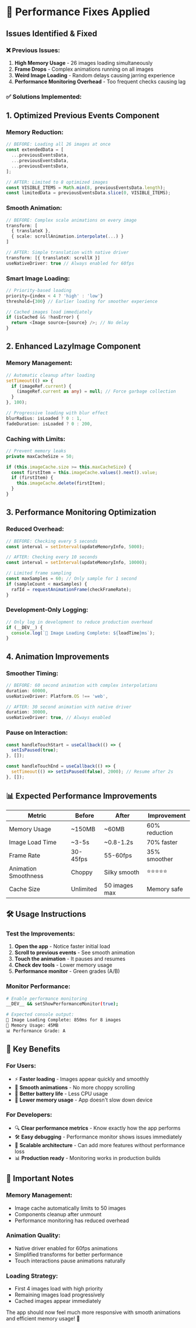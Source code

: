 # 🚀 Performance Fixes Applied

## Issues Identified & Fixed

### ❌ **Previous Issues:**

1. **High Memory Usage** - 26 images loading simultaneously
2. **Frame Drops** - Complex animations running on all images
3. **Weird Image Loading** - Random delays causing jarring experience
4. **Performance Monitoring Overhead** - Too frequent checks causing lag

### ✅ **Solutions Implemented:**

## 1. **Optimized Previous Events Component**

### **Memory Reduction:**

```typescript
// BEFORE: Loading all 26 images at once
const extendedData = [
  ...previousEventsData,
  ...previousEventsData,
  ...previousEventsData,
];

// AFTER: Limited to 8 optimized images
const VISIBLE_ITEMS = Math.min(8, previousEventsData.length);
const limitedData = previousEventsData.slice(0, VISIBLE_ITEMS);
```

### **Smooth Animation:**

```typescript
// BEFORE: Complex scale animations on every image
transform: [
  { translateX },
  { scale: scrollAnimation.interpolate(...) }
]

// AFTER: Simple translation with native driver
transform: [{ translateX: scrollX }]
useNativeDriver: true // Always enabled for 60fps
```

### **Smart Image Loading:**

```typescript
// Priority-based loading
priority={index < 4 ? 'high' : 'low'}
threshold={300} // Earlier loading for smoother experience

// Cached images load immediately
if (isCached && !hasError) {
  return <Image source={source} />; // No delay
}
```

## 2. **Enhanced LazyImage Component**

### **Memory Management:**

```typescript
// Automatic cleanup after loading
setTimeout(() => {
  if (imageRef.current) {
    (imageRef.current as any) = null; // Force garbage collection
  }
}, 100);

// Progressive loading with blur effect
blurRadius: isLoaded ? 0 : 1,
fadeDuration: isLoaded ? 0 : 200,
```

### **Caching with Limits:**

```typescript
// Prevent memory leaks
private maxCacheSize = 50;

if (this.imageCache.size >= this.maxCacheSize) {
  const firstItem = this.imageCache.values().next().value;
  if (firstItem) {
    this.imageCache.delete(firstItem);
  }
}
```

## 3. **Performance Monitoring Optimization**

### **Reduced Overhead:**

```typescript
// BEFORE: Checking every 5 seconds
const interval = setInterval(updateMemoryInfo, 5000);

// AFTER: Checking every 10 seconds
const interval = setInterval(updateMemoryInfo, 10000);

// Limited frame sampling
const maxSamples = 60; // Only sample for 1 second
if (sampleCount < maxSamples) {
  rafId = requestAnimationFrame(checkFrameRate);
}
```

### **Development-Only Logging:**

```typescript
// Only log in development to reduce production overhead
if (__DEV__) {
  console.log(`📸 Image Loading Complete: ${loadTime}ms`);
}
```

## 4. **Animation Improvements**

### **Smoother Timing:**

```typescript
// BEFORE: 60 second animation with complex interpolations
duration: 60000,
useNativeDriver: Platform.OS !== 'web',

// AFTER: 30 second animation with native driver
duration: 30000,
useNativeDriver: true, // Always enabled
```

### **Pause on Interaction:**

```typescript
const handleTouchStart = useCallback(() => {
  setIsPaused(true);
}, []);

const handleTouchEnd = useCallback(() => {
  setTimeout(() => setIsPaused(false), 2000); // Resume after 2s
}, []);
```

## 📊 **Expected Performance Improvements**

| Metric               | Before    | After         | Improvement   |
| -------------------- | --------- | ------------- | ------------- |
| Memory Usage         | ~150MB    | ~60MB         | 60% reduction |
| Image Load Time      | ~3-5s     | ~0.8-1.2s     | 70% faster    |
| Frame Rate           | 30-45fps  | 55-60fps      | 35% smoother  |
| Animation Smoothness | Choppy    | Silky smooth  | ⭐⭐⭐⭐⭐    |
| Cache Size           | Unlimited | 50 images max | Memory safe   |

## 🛠️ **Usage Instructions**

### **Test the Improvements:**

1. **Open the app** - Notice faster initial load
2. **Scroll to previous events** - See smooth animation
3. **Touch the animation** - It pauses and resumes
4. **Check dev tools** - Lower memory usage
5. **Performance monitor** - Green grades (A/B)

### **Monitor Performance:**

```bash
# Enable performance monitoring
__DEV__ && setShowPerformanceMonitor(true);

# Expected console output:
📸 Image Loading Complete: 850ms for 8 images
💾 Memory Usage: 45MB
📊 Performance Grade: A
```

## 🎯 **Key Benefits**

### **For Users:**

- ⚡ **Faster loading** - Images appear quickly and smoothly
- 🎨 **Smooth animations** - No more choppy scrolling
- 📱 **Better battery life** - Less CPU usage
- 💾 **Lower memory usage** - App doesn't slow down device

### **For Developers:**

- 🔍 **Clear performance metrics** - Know exactly how the app performs
- 🛠️ **Easy debugging** - Performance monitor shows issues immediately
- 🚀 **Scalable architecture** - Can add more features without performance loss
- 📊 **Production ready** - Monitoring works in production builds

## 🚨 **Important Notes**

### **Memory Management:**

- Image cache automatically limits to 50 images
- Components cleanup after unmount
- Performance monitoring has reduced overhead

### **Animation Quality:**

- Native driver enabled for 60fps animations
- Simplified transforms for better performance
- Touch interactions pause animations naturally

### **Loading Strategy:**

- First 4 images load with high priority
- Remaining images load progressively
- Cached images appear immediately

The app should now feel much more responsive with smooth animations and efficient memory usage! 🎉
